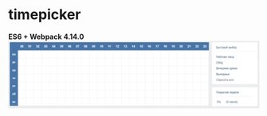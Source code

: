 # timepicker
**ES6 + Webpack 4.14.0**
![Output sample](https://github.com/ostaninanastya/time-picker/blob/master/demo.gif)
